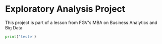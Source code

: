 # Exploratory Analysis Project

This project is part of a lesson from  FGV's MBA on Business Analytics and Big Data
```python
print('teste')
```
